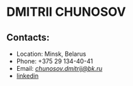 # DMITRII CHUNOSOV

## Contacts:

- Location: Minsk, Belarus
- Phone: +375 29 134-40-41
- Email: *chunosov.dmitrij@bk.ru*
- [linkedin](https://www.linkedin.com/in/dmitrii-chunosov-b05936212/)
